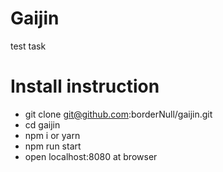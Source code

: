 # Gaijin
test task

# Install instruction

* git clone git@github.com:borderNull/gaijin.git
* cd gaijin
* npm i or yarn
* npm run start
* open localhost:8080 at browser 
